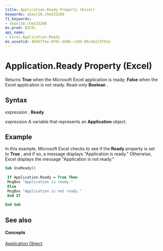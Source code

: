 ```yaml
---
title: Application.Ready Property (Excel)
keywords: vbaxl10.chm133260
f1_keywords:
- vbaxl10.chm133260
ms.prod: EXCEL
api_name:
- Excel.Application.Ready
ms.assetid: 4b9577ee-0f0c-dd0b-c1dd-90cde2c5fb1e
---
```



# Application.Ready Property (Excel)

Returns  **True** when the Microsoft Excel application is ready; **False** when the Excel application is not ready. Read-only **Boolean** .


## Syntax

 _expression_ . **Ready**

 _expression_ A variable that represents an **Application** object.


## Example

In this example, Microsoft Excel checks to see if the  **Ready** property is set to **True** , and if so, a message displays "Application is ready." Otherwise, Excel displays the message "Application is not ready."


```vb
Sub UseReady() 
 
 If Application.Ready = True Then 
 MsgBox "Application is ready." 
 Else 
 MsgBox "Application is not ready." 
 End If 
 
End Sub
```


## See also


#### Concepts


[Application Object](application-object-excel.md)

